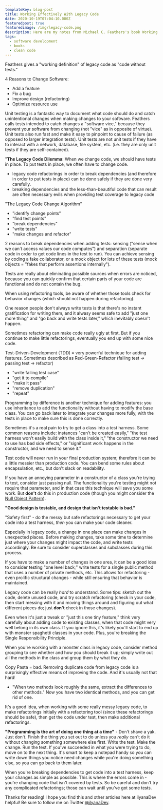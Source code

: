 ```yaml
---
templateKey: blog-post
title: Working Effectively With Legacy Code
date: 2020-10-19T07:04:10.000Z
featuredpost: true
featuredimage: /img/legacy-code.png
description: Here are my notes from Michael C. Feathers's book Working Effectively with Legacy Code. It gives a fantastic explanation of how (and why) to get code under test as safely as possible. If you have the time, I highly recommend reading it all the way through, as there are a lot of specific refactorings I don't get into in these notes.
tags:
  - software development
  - books
  - clean code
---
```


Feathers gives a "working definition" of legacy code as "code without tests."

4 Reasons to Change Software:

* Add a feature
* Fix a bug
* Improve design (refactoring)
* Optimize resource use

Unit testing is a fantastic way to document what code should do and catch unintentional changes when making changes to your software. Feathers calls tests intended to catch changes a "software vice," because they prevent your software from changing (not "vice" as in opposite of virtue). Unit tests also run fast and make it easy to pinpoint to cause of failure (as opposed to larger integration tests). Unit tests are not unit tests if they have to interact with a network, database, file system, etc. (i.e. they are only unit tests if they are self-contained).

"**The Legacy Code Dilemma**: When we change code, we should have tests in place. To put tests in place, we often have to change code.

* legacy code refactorings in order to break dependencies (and therefore in order to put tests in place) can be done safely if they are done very carefully.
* breaking dependencies and the less-than-beautiful code that can result are often necessary evils when providing test coverage to legacy code

"The Legacy Code Change Algorithm"

* "identify change points"
* "find test points"
* "break dependencies"
* "write tests"
* "make changes and refactor"

2 reasons to break dependencies when adding tests: sensing ("sense when we can't access values our code computes") and separation (separate code in order to get code lines in the test to run). You can achieve sensing by coding a fake collaborator, or a mock object for lots of these tests (mock objects = "fakes that perform assertions internally").

Tests are really about eliminating possible sources when errors are noticed, because you can quickly confirm that certain parts of your code are functional and do not contain the bug.

When using refactoring tools, be aware of whether those tools check for behavior changes (which should not happen during refactoring).

One reason people don't always write tests is that there's no instant gratification for writing them, and it alwasy seems safe to add "just one more thing" and "go back and write tests later," which inevitably doesn't happen.

Sometimes refactoring can make code really ugly at first. But if you continue to make little refactorings, eventually you end up with some nice code.

Test-Driven-Development (TDD) = very powerful technique for adding features. Sometimes described as Red-Green-Refactor (failing test -> passing test -> refactor)

* "write failing test case"
* "get it to compile"
* "make it pass"
* "remove duplication"
* "repeat"

Programming by difference is another technique for adding features: you use inheritance to add the functionality without having to modify the base class. You can go back later to integrate your changes more fully, with the tests in place to make sure this is done correctly.

Sometimes it's a real pain to try to get a class into a test harness. Some common reasons include: instances "can't be created easily," "the test harness won't easily build with the class inside it," "the constructor we need to use has bad side effects," or "significant work happens in the constructor, and we need to sense it."

Test code will never run in your final production system; therefore it can be a little messier than production code. You can bend some rules about encapsulation, etc., but don't slack on readability.

If you have an annoying parameter in a constructor of a class you're trying to test, consider just passing null. The functionality you're testing might not require that parameter, and in that case this technique will save you some work. But **don't** do this in production code (though you might consider the [Null Object Pattern](https://ilyana.dev/blog/2020-08-20-nullobject-pattern/)).

**"Good design is testable, and design that isn't testable is bad."**

"Safety first" - do the messy but safe refactorings necessary to get your code into a test harness, *then* you can make your code cleaner.

Especially in legacy code, a change in one place can make changes in unexpected places. Before making changes, take some time to determine just where your changes might impact the code, and write tests accordingly. Be sure to consider superclasses and subclasses during this process.

If you have to make a number of changes in one area, it can be a good idea to consider testing "one level back;" write tests for a single public method that uses a number of private methods, etc. This allows for refactoring - even prolific structural changes - while still ensuring that behavior is maintained.

Legacy code can be really *hard* to understand. Some tips: sketch out the code, delete unused code, and try scratch refactoring (check in your code, then start messing with it and moving things around and figuring out what different pieces do; just **don't** check in those changes).

Even when it's just a tweak or "just this one tiny feature," think very carefully about adding code to existing classes, when that code might very well belong in its own class. If you ignore this, it's likely you'll start to end up with monster spaghetti classes in your code. Plus, you're breaking the Single Responsibility Principle.

When you're working with a monster class in legacy code, consider method grouping to see whether and how you should break it up; simply write out all the methods in the class and group them by what they do.

Copy Pasta = bad. Removing duplicate code from legacy code is a surprisingly effective means of improving the code. And it's usually not that hard!

* "When two methods look roughly the same, extract the differences to other methods." Now you have two identical methods, and you can get rid of one.

It's a good idea, when working with some really messy legacy code, to make refactorings initially with a refactoring tool (since these refactorings should be safe), then get the code under test, then make additional refactorings.

**"Programming is the art of doing one thing at a time"** - Don't shave a yak. Just don't. Finish the thing you set out to do unless you *really* can't do it without changing something somewhere else first. Write the test. Make the change. Run the test. If you've succeeded in what you were trying to do, move on to the next thing. It's smart to keep a notepad handy so you can write down things you notice need changes while you're doing something else, so you can go back to them later.

When you're breaking dependencies to get code into a test harness, keep your changes as simple as possible. This is where the errors come in - you're changing code that isn't covered by tests. So be careful and don't try any complicated refactorings; those can wait until you've got some tests.

Thanks for reading! I hope you find this and other articles here at ilyanaDev helpful! Be sure to follow me on Twitter [@ilyanaDev](https://twitter.com/ilyanaDev).
